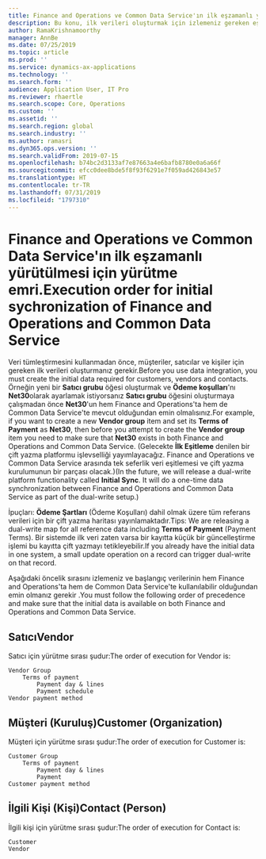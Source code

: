 ```yaml
---
title: Finance and Operations ve Common Data Service'ın ilk eşzamanlı yürütülmesi için yürütme emri.
description: Bu konu, ilk verileri oluşturmak için izlemeniz gereken eşitleme sırasını belirtir.
author: RamaKrishnamoorthy
manager: AnnBe
ms.date: 07/25/2019
ms.topic: article
ms.prod: ''
ms.service: dynamics-ax-applications
ms.technology: ''
ms.search.form: ''
audience: Application User, IT Pro
ms.reviewer: rhaertle
ms.search.scope: Core, Operations
ms.custom: ''
ms.assetid: ''
ms.search.region: global
ms.search.industry: ''
ms.author: ramasri
ms.dyn365.ops.version: ''
ms.search.validFrom: 2019-07-15
ms.openlocfilehash: b74bc2d3133af7e87663a4e6bafb8780e0a6a66f
ms.sourcegitcommit: efcc0dee8bde5f8f93f6291e7f059ad426843e57
ms.translationtype: HT
ms.contentlocale: tr-TR
ms.lasthandoff: 07/31/2019
ms.locfileid: "1797310"
---
```

# <a name="execution-order-for-initial-sychronization-of-finance-and-operations-and-common-data-service"></a><span data-ttu-id="948cf-103">Finance and Operations ve Common Data Service'ın ilk eşzamanlı yürütülmesi için yürütme emri.</span><span class="sxs-lookup"><span data-stu-id="948cf-103">Execution order for initial sychronization of Finance and Operations and Common Data Service</span></span>

<span data-ttu-id="948cf-104">Veri tümleştirmesini kullanmadan önce, müşteriler, satıcılar ve kişiler için gereken ilk verileri oluşturmanız gerekir.</span><span class="sxs-lookup"><span data-stu-id="948cf-104">Before you use data integration, you must create the initial data required for customers, vendors and contacts.</span></span> <span data-ttu-id="948cf-105">Örneğin yeni bir **Satıcı grubu** öğesi oluşturmak ve **Ödeme koşulları**'nı **Net30**olarak ayarlamak istiyorsanız **Satıcı grubu** öğesini oluşturmaya çalışmadan önce **Net30**'un hem Finance and Operations'ta hem de Common Data Service'te mevcut olduğundan emin olmalısınız.</span><span class="sxs-lookup"><span data-stu-id="948cf-105">For example, if you want to create a new **Vendor group** item and set its **Terms of Payment** as **Net30**, then before you attempt to create the **Vendor group** item you need to make sure that **Net30** exists in both Finance and Operations and Common Data Service.</span></span> <span data-ttu-id="948cf-106">(Gelecekte **İlk Eşitleme** denilen bir çift yazma platformu işlevselliği yayımlayacağız. Finance and Operations ve Common Data Service arasında tek seferlik veri eşitlemesi ve çift yazma kurulumunun bir parçası olacak.)</span><span class="sxs-lookup"><span data-stu-id="948cf-106">(In the future, we will release a  dual-write platform functionality called **Initial Sync**. It will do a one-time data synchronization between Finance and Operations and Common Data Service as part of the dual-write setup.)</span></span>

<span data-ttu-id="948cf-107">İpuçları: **Ödeme Şartları** (Ödeme Koşulları) dahil olmak üzere tüm referans verileri için bir çift yazma haritası yayınlamaktadır.</span><span class="sxs-lookup"><span data-stu-id="948cf-107">Tips: We are releasing a dual-write map for all reference data including **Terms of Payment** (Payment Terms).</span></span> <span data-ttu-id="948cf-108">Bir sistemde ilk veri zaten varsa bir kayıtta küçük bir güncelleştirme işlemi bu kayıtta çift yazmayı tetikleyebilir.</span><span class="sxs-lookup"><span data-stu-id="948cf-108">If you already have the initial data in one system, a small update operation on a record can trigger dual-write on that record.</span></span> 

<span data-ttu-id="948cf-109">Aşağıdaki öncelik sırasını izlemeniz ve başlangıç verilerinin hem Finance and Operations'ta hem de Common Data Service'te kullanılabilir olduğundan emin olmanız gerekir .</span><span class="sxs-lookup"><span data-stu-id="948cf-109">You must follow the following order of precedence and make sure that the initial data is available on both Finance and Operations and Common Data Service.</span></span>   

## <a name="vendor"></a><span data-ttu-id="948cf-110">Satıcı</span><span class="sxs-lookup"><span data-stu-id="948cf-110">Vendor</span></span>

<span data-ttu-id="948cf-111">Satıcı için yürütme sırası şudur:</span><span class="sxs-lookup"><span data-stu-id="948cf-111">The order of execution for Vendor is:</span></span>

```
Vendor Group
    Terms of payment
        Payment day & lines
        Payment schedule
Vendor payment method
```

## <a name="customer-organization"></a><span data-ttu-id="948cf-112">Müşteri (Kuruluş)</span><span class="sxs-lookup"><span data-stu-id="948cf-112">Customer (Organization)</span></span>

<span data-ttu-id="948cf-113">Müşteri için yürütme sırası şudur:</span><span class="sxs-lookup"><span data-stu-id="948cf-113">The order of execution for Customer is:</span></span>

```
Customer Group
    Terms of payment
        Payment day & lines
        Payment 
Customer payment method
```

## <a name="contact-person"></a><span data-ttu-id="948cf-114">İlgili Kişi (Kişi)</span><span class="sxs-lookup"><span data-stu-id="948cf-114">Contact (Person)</span></span>

<span data-ttu-id="948cf-115">İlgili kişi için yürütme sırası şudur:</span><span class="sxs-lookup"><span data-stu-id="948cf-115">The order of execution for Contact is:</span></span>

```
Customer
Vendor               
```
